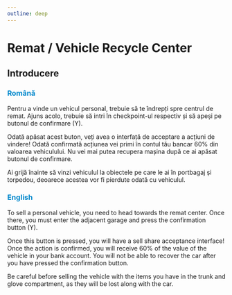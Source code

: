 ```yaml
---
outline: deep
---
```


# Remat / Vehicle Recycle Center

## Introducere

### <span style="color: #0088CC">Română</span>

Pentru a vinde un vehicul personal, trebuie să te îndrepți spre centrul de remat. Ajuns acolo, trebuie să intri în checkpoint-ul respectiv și să apeși pe butonul de confirmare (Y).

Odată apăsat acest buton, veți avea o interfață de acceptare a acțiuni de vindere!
Odată confirmată acțiunea vei primi în contul tău bancar 60% din valoarea vehiculului. Nu vei mai putea recupera mașina după ce ai apăsat butonul de confirmare.

Ai grijă înainte să vinzi vehiculul la obiectele pe care le ai în portbagaj și torpedou, deoarece acestea vor fi pierdute odată cu vehiculul.

### <span style="color: #0088CC">English</span>

To sell a personal vehicle, you need to head towards the remat center. Once there, you must enter the adjacent garage and press the confirmation button (Y).

Once this button is pressed, you will have a sell share acceptance interface!
Once the action is confirmed, you will receive 60% of the value of the vehicle in your bank account. You will not be able to recover the car after you have pressed the confirmation button.

Be careful before selling the vehicle with the items you have in the trunk and glove compartment, as they will be lost along with the car.